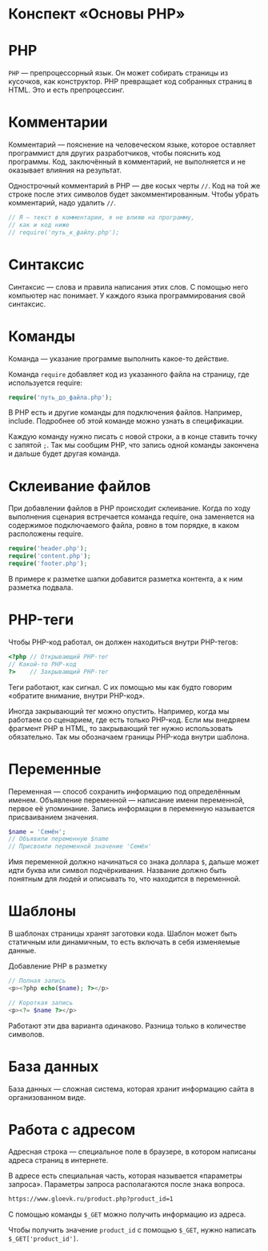 # Конспект «Основы PHP»

# PHP

`PHP` — препроцессорный язык. Он может собирать страницы из кусочков, как конструктор. PHP превращает код собранных страниц в HTML. Это и есть препроцессинг.

# Комментарии

Комментарий — пояснение на человеческом языке, которое оставляет программист для других разработчиков, чтобы пояснить код программы. Код, заключённый в комментарий, не выполняется и не оказывает влияния на результат.

Однострочный комментарий в PHP — две косых черты `//`. Код на той же строке после этих символов будет закомментированным. Чтобы убрать комментарий, надо удалить `//`.

```php
// Я — текст в комментарии, я не влияю на программу,
// как и код ниже
// require('путь_к_файлу.php');
```

# Синтаксис

Синтаксис — слова и правила написания этих слов. С помощью него компьютер нас понимает. У каждого языка программирования свой синтаксис.

# Команды

Команда — указание программе выполнить какое-то действие.

Команда `require` добавляет код из указанного файла на страницу, где используется require:

```php
require('путь_до_файла.php');
```

В PHP есть и другие команды для подключения файлов. Например, include. Подробнее об этой команде можно узнать в спецификации.

Каждую команду нужно писать с новой строки, а в конце ставить точку с запятой `;`. Так мы сообщим PHP, что запись одной команды закончена и дальше будет другая команда.

# Склеивание файлов

При добавлении файлов в PHP происходит склеивание. Когда по ходу выполнения сценария встречается команда require, она заменяется на содержимое подключаемого файла, ровно в том порядке, в каком расположены require.

```php
require('header.php');
require('content.php');
require('footer.php');
```

В примере к разметке шапки добавится разметка контента, а к ним разметка подвала.

# PHP-теги

Чтобы PHP-код работал, он должен находиться внутри PHP-тегов:

```php
<?php // Открывающий PHP-тег
// Какой-то PHP-код
?>    // Закрывающий PHP-тег
```

Теги работают, как сигнал. С их помощью мы как будто говорим «обратите внимание, внутри PHP-код».

Иногда закрывающий тег можно опустить. Например, когда мы работаем со сценарием, где есть только PHP-код. Если мы внедряем фрагмент PHP в HTML, то закрывающий тег нужно использовать обязательно. Так мы обозначаем границы PHP-кода внутри шаблона.

# Переменные

Переменная — способ сохранить информацию под определённым именем. Объявление переменной — написание имени переменной, первое её упоминание. Запись информации в переменную называется присваиванием значения.

```php
$name = 'Семён';
// Объявили переменную $name
// Присвоили переменной значение 'Семён'
```

Имя переменной должно начинаться со знака доллара `$`, дальше может идти буква или символ подчёркивания. Название должно быть понятным для людей и описывать то, что находится в переменной.

# Шаблоны

В шаблонах страницы хранят заготовки кода. Шаблон может быть статичным или динамичным, то есть включать в себя изменяемые данные.

Добавление PHP в разметку

```php
// Полная запись
<p><?php echo($name); ?></p>

// Короткая запись
<p><?= $name ?></p>
```
Работают эти два варианта одинаково. Разница только в количестве символов.

# База данных
База данных — сложная система, которая хранит информацию сайта в организованном виде.

# Работа с адресом

Адресная строка — специальное поле в браузере, в котором написаны адреса страниц в интернете.

В адресе есть специальная часть, которая называется «параметры запроса». Параметры запроса располагаются после знака вопроса.

```html
https://www.gloevk.ru/product.php?product_id=1
```

С помощью команды `$_GET` можно получить информацию из адреса.

Чтобы получить значение `product_id` с помощью `$_GET`, нужно написать `$_GET['product_id']`.
